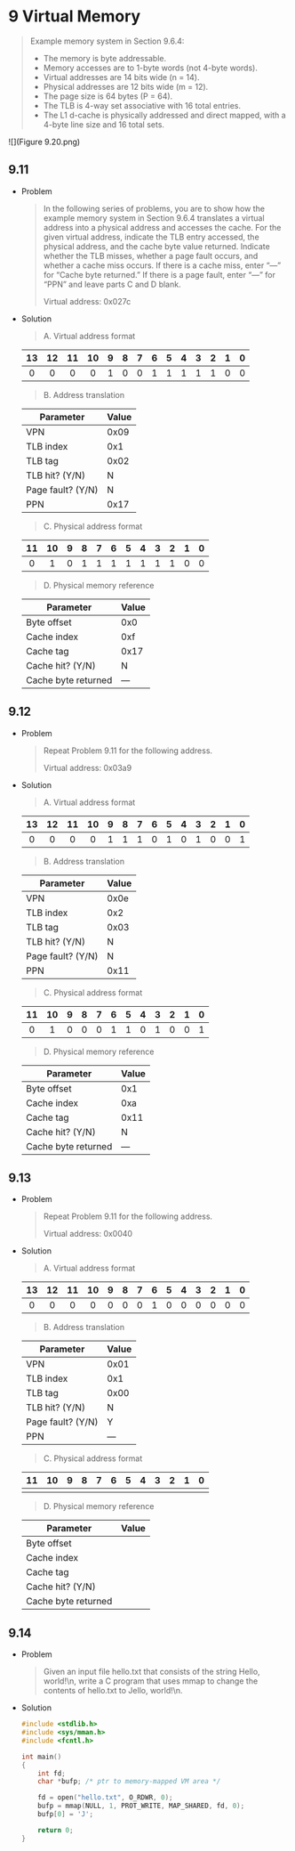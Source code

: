 # 9 Virtual Memory



> Example memory system in Section 9.6.4:
>
> - The memory is byte addressable.
> - Memory accesses are to 1-byte words (not 4-byte words).
> - Virtual addresses are 14 bits wide (n = 14).
> - Physical addresses are 12 bits wide (m = 12).
> - The page size is 64 bytes (P = 64).
> - The TLB is 4-way set associative with 16 total entries.
> - The L1 d-cache is physically addressed and direct mapped, with a 4-byte line size and 16 total sets.

![](Figure 9.20.png)



## 9.11

- Problem

  > In the following series of problems, you are to show how the example memory system in Section 9.6.4 translates a virtual address into a physical address and accesses the cache. For the given virtual address, indicate the TLB entry accessed, the physical address, and the cache byte value returned. Indicate whether the TLB misses, whether a page fault occurs, and whether a cache miss occurs. If there is a cache miss, enter “—” for “Cache byte returned.” If there is a page fault, enter “—” for “PPN” and leave parts C and D blank.
  >
  > Virtual address: 0x027c

- Solution

  > A. Virtual address format

  |  13  |  12  |  11  |  10  |  9   |  8   |  7   |  6   |  5   |  4   |  3   |  2   |  1   |  0   |
  | :--: | :--: | :--: | :--: | :--: | :--: | :--: | :--: | :--: | :--: | :--: | :--: | :--: | :--: |
  |  0   |  0   |  0   |  0   |  1   |  0   |  0   |  1   |  1   |  1   |  1   |  1   |  0   |  0   |

  > B. Address translation

  | Parameter         | Value |
  | ----------------- | ----- |
  | VPN               | 0x09  |
  | TLB index         | 0x1   |
  | TLB tag           | 0x02  |
  | TLB hit? (Y/N)    | N     |
  | Page fault? (Y/N) | N     |
  | PPN               | 0x17  |

  > C. Physical address format

  |  11  |  10  |  9   |  8   |  7   |  6   |  5   |  4   |  3   |  2   |  1   |  0   |
  | :--: | :--: | :--: | :--: | :--: | :--: | :--: | :--: | :--: | :--: | :--: | :--: |
  |  0   |  1   |  0   |  1   |  1   |  1   |  1   |  1   |  1   |  1   |  0   |  0   |

  > D. Physical memory reference

  | Parameter           | Value |
  | ------------------- | ----- |
  | Byte offset         | 0x0   |
  | Cache index         | 0xf   |
  | Cache tag           | 0x17  |
  | Cache hit? (Y/N)    | N     |
  | Cache byte returned | —     |

  

## 9.12

- Problem

  > Repeat Problem 9.11 for the following address.
  >
  > Virtual address: 0x03a9

- Solution

  > A. Virtual address format

  |  13  |  12  |  11  |  10  |  9   |  8   |  7   |  6   |  5   |  4   |  3   |  2   |  1   |  0   |
  | :--: | :--: | :--: | :--: | :--: | :--: | :--: | :--: | :--: | :--: | :--: | :--: | :--: | :--: |
  |  0   |  0   |  0   |  0   |  1   |  1   |  1   |  0   |  1   |  0   |  1   |  0   |  0   |  1   |

  > B. Address translation

  | Parameter         | Value |
  | ----------------- | ----- |
  | VPN               | 0x0e  |
  | TLB index         | 0x2   |
  | TLB tag           | 0x03  |
  | TLB hit? (Y/N)    | N     |
  | Page fault? (Y/N) | N     |
  | PPN               | 0x11  |

  > C. Physical address format

  |  11  |  10  |  9   |  8   |  7   |  6   |  5   |  4   |  3   |  2   |  1   |  0   |
  | :--: | :--: | :--: | :--: | :--: | :--: | :--: | :--: | :--: | :--: | :--: | :--: |
  |  0   |  1   |  0   |  0   |  0   |  1   |  1   |  0   |  1   |  0   |  0   |  1   |

  > D. Physical memory reference

  | Parameter           | Value |
  | ------------------- | ----- |
  | Byte offset         | 0x1   |
  | Cache index         | 0xa   |
  | Cache tag           | 0x11  |
  | Cache hit? (Y/N)    | N     |
  | Cache byte returned | —     |

  

## 9.13

- Problem

  > Repeat Problem 9.11 for the following address.
  >
  > Virtual address: 0x0040

- Solution

  > A. Virtual address format

  |  13  |  12  |  11  |  10  |  9   |  8   |  7   |  6   |  5   |  4   |  3   |  2   |  1   |  0   |
  | :--: | :--: | :--: | :--: | :--: | :--: | :--: | :--: | :--: | :--: | :--: | :--: | :--: | :--: |
  |  0   |  0   |  0   |  0   |  0   |  0   |  0   |  1   |  0   |  0   |  0   |  0   |  0   |  0   |

  > B. Address translation

  | Parameter         | Value |
  | ----------------- | ----- |
  | VPN               | 0x01  |
  | TLB index         | 0x1   |
  | TLB tag           | 0x00  |
  | TLB hit? (Y/N)    | N     |
  | Page fault? (Y/N) | Y     |
  | PPN               | —     |

  > C. Physical address format

  |  11  |  10  |  9   |  8   |  7   |  6   |  5   |  4   |  3   |  2   |  1   |  0   |
  | :--: | :--: | :--: | :--: | :--: | :--: | :--: | :--: | :--: | :--: | :--: | :--: |
  |      |      |      |      |      |      |      |      |      |      |      |      |

  > D. Physical memory reference

  | Parameter           | Value |
  | ------------------- | ----- |
  | Byte offset         |       |
  | Cache index         |       |
  | Cache tag           |       |
  | Cache hit? (Y/N)    |       |
  | Cache byte returned |       |

  

## 9.14

- Problem

  > Given an input file hello.txt that consists of the string Hello, world!\n, write a C program that uses mmap to change the contents of hello.txt to Jello, world!\n.

- Solution

  ```c
  #include <stdlib.h>
  #include <sys/mman.h>
  #include <fcntl.h>
  
  int main()
  {
      int fd;
      char *bufp; /* ptr to memory-mapped VM area */
  
      fd = open("hello.txt", O_RDWR, 0);
      bufp = mmap(NULL, 1, PROT_WRITE, MAP_SHARED, fd, 0);
      bufp[0] = 'J';
  
      return 0;
  }
  ```

  